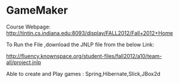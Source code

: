 GameMaker
=========

Course Webpage:
http://tintin.cs.indiana.edu:8093/display/FALL2012/Fall+2012+Home


To Run the File ,download the JNLP file from the below Link:

http://fluency.knownspace.org/student-files/fall2012/a10/team-all/project.jnlp



Able to create and Play games : Spring,Hibernate,Slick,JBox2d